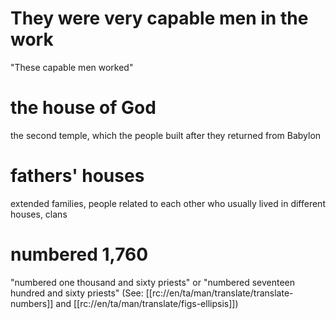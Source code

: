 # They were very capable men in the work

"These capable men worked"

# the house of God

the second temple, which the people built after they returned from Babylon

# fathers' houses

extended families, people related to each other who usually lived in different houses, clans

# numbered 1,760

"numbered one thousand and sixty priests" or "numbered seventeen hundred and sixty priests" (See: [[rc://en/ta/man/translate/translate-numbers]] and [[rc://en/ta/man/translate/figs-ellipsis]])

